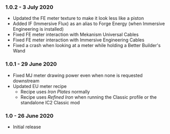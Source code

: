 ### 1.0.2 - 3 July 2020
- Updated the FE meter texture to make it look less like a piston
- Added IF (Immersive Flux) as an alias to Forge Energy (when Immersive Engineering is installed)
- Fixed FE meter interaction with Mekanism Universal Cables
- Fixed FE meter interaction with Immersive Engineering Cables
- Fixed a crash when looking at a meter while holding a Better Builder's Wand

### 1.0.1 - 29 June 2020
- Fixed MJ meter drawing power even when none is requested downstream
- Updated EU meter recipe
   - Recipe uses _Iron Plates_ normally
   - Recipe uses _Refined Iron_ when running the Classic profile or the standalone IC2 Classic mod

### 1.0 - 26 June 2020
- Initial release